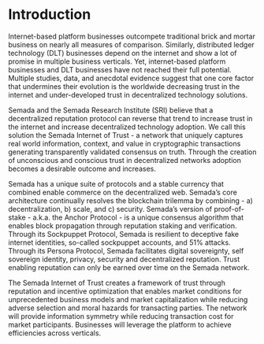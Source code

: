# Introduction

Internet-based platform businesses outcompete traditional brick and mortar business on nearly all measures of comparison. Similarly, distributed ledger technology \(DLT\) businesses depend on the internet and show a lot of promise in multiple business verticals. Yet, internet-based platform businesses and DLT businesses have not reached their full potential. Multiple studies, data, and anecdotal evidence suggest that one core factor that undermines their evolution is the worldwide decreasing trust in the internet and under-developed trust in decentralized technology solutions.     


Semada and the Semada Research Institute \(SRI\) believe that a decentralized reputation protocol can reverse that trend to increase trust in the internet and increase decentralized technology adoption. We call this solution the Semada Internet of Trust - a network that uniquely captures real world information, context, and value in cryptographic transactions generating transparently validated consensus on truth. Through the creation of unconscious and conscious trust in decentralized networks adoption becomes a desirable outcome and increases.  


Semada has a unique suite of protocols and a stable currency that combined enable commerce on the decentralized web.  Semada’s core architecture continually resolves the blockchain trilemma by combining - a\) decentralization, b\) scale, and c\) security. Semada’s version of proof-of-stake - a.k.a. the Anchor Protocol - is a unique consensus algorithm that enables block propagation through reputation staking and verification. Through its Sockpuppet Protocol, Semada is resilient to deceptive fake internet identities, so-called sockpuppet accounts, and 51% attacks. Through its Persona Protocol, Semada facilitates digital sovereignty, self sovereign identity, privacy, security and decentralized reputation. Trust enabling reputation can only be earned over time on the Semada network.  


The Semada Internet of Trust creates a framework of trust through reputation and incentive optimization that enables market conditions for unprecedented business models and market capitalization while reducing adverse selection and moral hazards for transacting parties. The network will provide information symmetry while reducing transaction cost for market participants. Businesses will leverage the platform to achieve efficiencies across verticals.  



